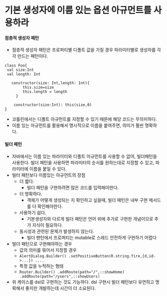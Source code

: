 # 기본 생성자에 이름 있는 옵션 아규먼트를 사용하라

#### 점층적 생성자 패턴

* 점층적 생성자 패턴은 프로퍼티별 디폴트 값을 가질 경우 파라미터별로 생성자를 각각 만드는 패턴이다.

```
class Foo{
 val size:Int
 val length: Int

   constructor(size: Int,length: Int){
        this.size=size
        this.length = length
     }

    constructor(size:Int): this(size,0)
} 
```

* 코틀린에서는 디폴트 아규먼트를 지정할 수 있기 때문에 해당 코드는 무의미하다.
* 이름 있는 아규먼트를 활용해서 명시적으로 이름을 붙여주면, 의미가 훨씬 명확하다.

#### 빌더 패턴

* 자바에서는 이름 있는 파라미터와 디폴트 아규먼트를 사용할 수 없어, 빌더패턴을 사용한다. 빌더 패턴을 사용하면 파라미터의 순서를 원하는대로 지정할 수 있고, 파라미터에 이름을 붙일 수 있다.
* 빌터 패턴보다 이름있는 아규먼트의 장점
  * 더 짧다.
    * 빌더 패턴을 구현하려면 많은 코드를 입력해야한다.
  * 더 명확하다.
    * 객체가 어떻게 생성되는 지 확인하고 싶을때, 빌더 패턴은 내부 구현 메서드를 다 확인해야한다.
  * 사용하기 쉽다.
    * 기본생성자와 다르게 빌더 패턴은 언어 위에 추가로 구현한 개념이므로 추가 지식이 필요하다.
  * 동시성과 관련된 문제가 발생하지 않는다.
    * 빌더 팬턴에서 프로퍼티는 mutable로 스레드 안전하게 구현하기 어렵다
* 빌더 패턴으로 구현해야하는 경우
  * 값의 의미를 묶어서 지정할 경우
  * `AlertDialog.Builder() .setPositiveButton(R.string.fire,{d,id->...}) ....`
  * 특정 값을 누적하는 형태
  * `Router.Builder() .addRoute(path="/",::showHome) .addRoute(path="/ysers",::showUsers)`
* 위 케이스를 dsl로 구현하는 것도 가능하다. dsl 구현시 빌더 패턴보다 유연하고 명확해서 좋지만 개발하는데 시간이 더 소요된다.
